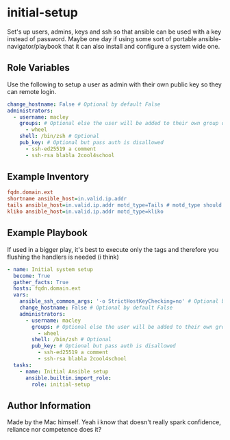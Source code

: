 initial-setup
=========

Set's up users, admins, keys and ssh so that ansible can be used with a key instead of password.
Maybe one day if using some sort of portable ansible-navigator/playbook that it can also install and configure a system wide one.

Role Variables
--------------

Use the following to setup a user as admin with their own public key so they can remote login.
```yml
change_hostname: False # Optional by default False
administrators:
  - username: macley
    groups: # Optional else the user will be added to their own group only
      - wheel
    shell: /bin/zsh # Optional
    pub_key: # Optional but pass auth is disallowed
      - ssh-ed25519 a comment
      - ssh-rsa blabla 2cool4school
```

Example Inventory
----------------
```ini
fqdn.domain.ext
shortname ansible_host=in.valid.ip.addr
tails ansible_host=in.valid.ip.addr motd_type=Tails # motd_type should be set in the host_vars hostname main.yml
kliko ansible_host=in.valid.ip.addr motd_type=kliko
```

Example Playbook
----------------

If used in a bigger play, it's best to execute only the tags and therefore you flushing the handlers is needed (i think)

```yaml
- name: Initial system setup
  become: True
  gather_facts: True
  hosts: fqdn.domain.ext
  vars:
    ansible_ssh_common_args: '-o StrictHostKeyChecking=no' # Optional by default the hostkey won't be checked
    change_hostname: False # Optional by default False
    administrators:
      - username: macley
        groups: # Optional else the user will be added to their own group only
          - wheel
        shell: /bin/zsh # Optional
        pub_key: # Optional but pass auth is disallowed
          - ssh-ed25519 a comment
          - ssh-rsa blabla 2cool4school
  tasks:
    - name: Initial Ansible setup
      ansible.builtin.import_role:
        role: initial-setup
```

Author Information
------------------

Made by the Mac himself. Yeah i know that doesn't really spark confidence, reliance nor competence does it?
